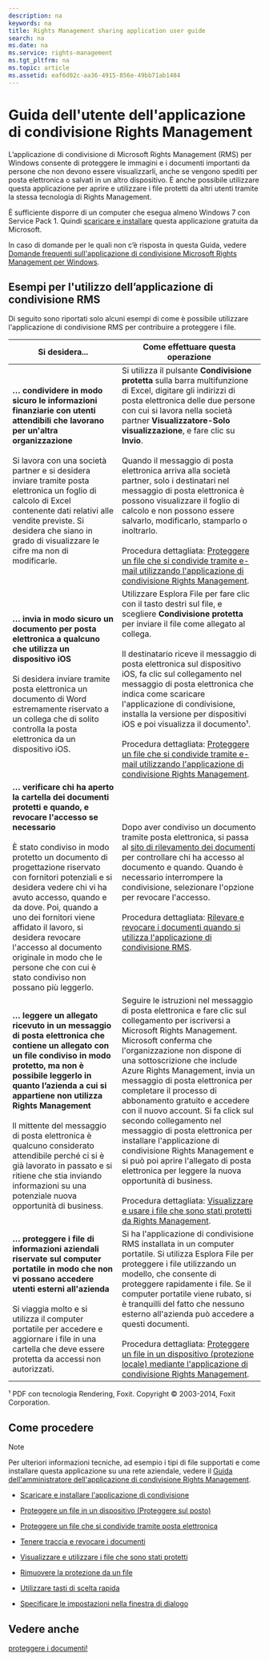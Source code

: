 ```yaml
---
description: na
keywords: na
title: Rights Management sharing application user guide
search: na
ms.date: na
ms.service: rights-management
ms.tgt_pltfrm: na
ms.topic: article
ms.assetid: eaf6d02c-aa36-4915-856e-49bb71ab1484
---
```

# Guida dell&#39;utente dell&#39;applicazione di condivisione Rights Management
L’applicazione di condivisione di Microsoft Rights Management (RMS) per Windows consente di proteggere le immagini e i documenti importanti da persone che non devono essere visualizzarli, anche se vengono spediti per posta elettronica o salvati in un altro dispositivo. È anche possibile utilizzare questa applicazione per aprire e utilizzare i file protetti da altri utenti tramite la stessa tecnologia di Rights Management.

È sufficiente disporre di un computer che esegua almeno Windows 7 con Service Pack 1. Quindi [scaricare e installare](http://go.microsoft.com/fwlink/?LinkId=303970) questa applicazione gratuita da Microsoft.

In caso di domande per le quali non c’è risposta in questa Guida, vedere [Domande frequenti sull'applicazione di condivisione Microsoft Rights Management per Windows](http://go.microsoft.com/fwlink/?LinkId=303971).

## <a name="BKMK_SharingExamples"></a>Esempi per l'utilizzo dell’applicazione di condivisione RMS
Di seguito sono riportati solo alcuni esempi di come è possibile utilizzare l'applicazione di condivisione RMS per contribuire a proteggere i file.

|Si desidera...|Come effettuare questa operazione|
|------------------|-------------------------------------|
|**… condividere in modo sicuro le informazioni finanziarie con utenti attendibili che lavorano per un'altra organizzazione**<br /><br />Si lavora con una società partner e si desidera inviare tramite posta elettronica un foglio di calcolo di Excel contenente dati relativi alle vendite previste. Si desidera che siano in grado di visualizzare le cifre ma non di modificarle.|Si utilizza il pulsante **Condivisione protetta** sulla barra multifunzione di Excel, digitare gli indirizzi di posta elettronica delle due persone con cui si lavora nella società partner **Visualizzatore-Solo visualizzazione**, e fare clic su **Invio**.<br /><br />Quando il messaggio di posta elettronica arriva alla società partner, solo i destinatari nel messaggio di posta elettronica è possono visualizzare il foglio di calcolo e non possono essere salvarlo, modificarlo, stamparlo o inoltrarlo.<br /><br />Procedura dettagliata: [Proteggere un file che si condivide tramite e-mail utilizzando l'applicazione di condivisione Rights Management](../Topic/Protect_a_file_that_you_share_by_email_by_using_the_Rights_Management_sharing_application.md).|
|**… invia in modo sicuro un documento per posta elettronica a qualcuno che utilizza un dispositivo iOS**<br /><br />Si desidera inviare tramite posta elettronica un documento di Word estremamente riservato a un collega che di solito controlla la posta elettronica da un dispositivo iOS.|Utilizzare Esplora File per fare clic con il tasto destri sul file, e scegliere **Condivisione protetta** per inviare il file come allegato al collega.<br /><br />Il destinatario riceve il messaggio di posta elettronica sul dispositivo iOS, fa clic sul collegamento nel messaggio di posta elettronica che indica come scaricare l'applicazione di condivisione, installa la versione per dispositivi iOS e poi visualizza il documento¹.<br /><br />Procedura dettagliata: [Proteggere un file che si condivide tramite e-mail utilizzando l'applicazione di condivisione Rights Management](../Topic/Protect_a_file_that_you_share_by_email_by_using_the_Rights_Management_sharing_application.md).|
|**… verificare chi ha aperto la cartella dei documenti protetti e quando, e revocare l'accesso se necessario**<br /><br />È stato condiviso in modo protetto un documento di progettazione riservato con fornitori potenziali e si desidera vedere chi vi ha avuto accesso, quando e da dove. Poi, quando a uno dei fornitori viene affidato il lavoro, si desidera revocare l'accesso al documento originale in modo che le persone che con cui è stato condiviso non possano più leggerlo.|Dopo aver condiviso un documento tramite posta elettronica, si passa al [sito di rilevamento dei documenti](http://go.microsoft.com/fwlink/?LinkId=529562) per controllare chi ha accesso al documento e quando. Quando è necessario interrompere la condivisione, selezionare l'opzione per revocare l'accesso.<br /><br />Procedura dettagliata: [Rilevare e revocare i documenti quando si utilizza l'applicazione di condivisione RMS](../Topic/Track_and_revoke_your_documents_when_you_use_the_RMS_sharing_application.md).|
|**… leggere un allegato ricevuto in un messaggio di posta elettronica che contiene un allegato con un file condiviso in modo protetto, ma non è possibile leggerlo in quanto l’azienda a cui si appartiene non utilizza Rights Management**<br /><br />Il mittente del messaggio di posta elettronica è qualcuno considerato attendibile perché ci si è già lavorato in passato e si ritiene che stia inviando informazioni su una potenziale nuova opportunità di business.|Seguire le istruzioni nel messaggio di posta elettronica e fare clic sul collegamento per iscriversi a Microsoft Rights Management. Microsoft conferma che l'organizzazione non dispone di una sottoscrizione che include Azure Rights Management, invia un messaggio di posta elettronica per completare il processo di abbonamento gratuito e accedere con il nuovo account. Si fa click sul secondo collegamento nel messaggio di posta elettronica per installare l'applicazione di condivisione Rights Management e si può poi aprire l'allegato di posta elettronica per leggere la nuova opportunità di business.<br /><br />Procedura dettagliata: [Visualizzare e usare i file che sono stati protetti da Rights Management](../Topic/View_and_use_files_that_have_been_protected_by_Rights_Management.md).|
|**… proteggere i file di informazioni aziendali riservate sul computer portatile in modo che non vi possano accedere utenti esterni all'azienda**<br /><br />Si viaggia molto e si utilizza il computer portatile per accedere e aggiornare i file in una cartella che deve essere protetta da accessi non autorizzati.|Si ha l'applicazione di condivisione RMS installata in un computer portatile. Si utilizza Esplora File per proteggere i file utilizzando un modello, che consente di proteggere rapidamente i file. Se il computer portatile viene rubato, si è tranquilli del fatto che nessuno esterno all'azienda può accedere a questi documenti.<br /><br />Procedura dettagliata: [Proteggere un file in un dispositivo &#40;protezione locale&#41; mediante l'applicazione di condivisione Rights Management](../Topic/Protect_a_file_on_a_device__protect_in-place__by_using_the_Rights_Management_sharing_application.md).|
¹ PDF con tecnologia Rendering, Foxit. Copyright © 2003-2014, Foxit Corporation.

## <a name="BKMK_SharingInstructions"></a>Come procedere
> [!NOTE]
> Per ulteriori informazioni tecniche, ad esempio i tipi di file supportati e come installare questa applicazione su una rete aziendale, vedere il [Guida dell'amministratore dell'applicazione di condivisione Rights Management](../Topic/Rights_Management_sharing_application_administrator_guide.md).

-   [Scaricare e installare l'applicazione di condivisione](https://technet.microsoft.com/library/dn574734.aspx)

-   [Proteggere un file in un dispositivo (Proteggere sul posto)](https://technet.microsoft.com/library/dn574733.aspx)

-   [Proteggere un file che si condivide tramite posta elettronica](https://technet.microsoft.com/library/dn574735.aspx)

-   [Tenere traccia e revocare i documenti](https://technet.microsoft.com/library/dn986611.aspx)

-   [Visualizzare e utilizzare i file che sono stati protetti](https://technet.microsoft.com/library/dn574741.aspx)

-   [Rimuovere la protezione da un file](https://technet.microsoft.com/library/dn574739.aspx)

-   [Utilizzare tasti di scelta rapida](https://technet.microsoft.com/library/dn574737.aspx)

-   [Specificare le impostazioni nella finestra di dialogo](https://technet.microsoft.com/library/dn574738.aspx)

## Vedere anche
[proteggere i documenti!](http://curah.microsoft.com/60308/protect-your-docs)

